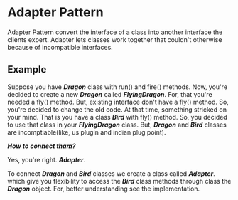 # Adapter Pattern
Adapter Pattern convert the interface of a class into another interface the clients expert. Adapter lets classes work together that couldn't otherwise because of incompatible interfaces.

## Example 
Suppose you have __*Dragon*__ class with run() and fire() methods. Now, you're decided to create a new __*Dragon*__ called __*FlyingDragon*__. For, that you're needed a fly() method. But, existing interface don't have a fly() method. So, you're decided to change the old code. At that time, something stricked on your mind. That is you have a class __*Bird*__ with fly() method. So, you decided to use that class in your __*FlyingDragon*__ class. But, __*Dragon*__ and __*Bird*__ classes are incomptiable(like, us plugin and indian plug point).

__*How to connect tham?*__

Yes, you're right. __*Adapter*__.

To connect __*Dragon*__ and __*Bird*__ classes we create a class called __*Adapter*__. which give you flexibility to access the __*Bird*__ class methods through class the __*Dragon*__ object. For, better understanding see the implementation.
